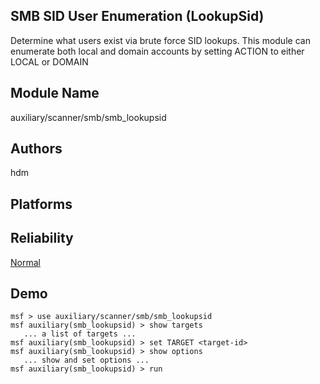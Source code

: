 ## SMB SID User Enumeration (LookupSid)

Determine what users exist via brute force SID lookups. This 
module can enumerate both local and domain accounts by 
setting ACTION to either LOCAL or DOMAIN


## Module Name
auxiliary/scanner/smb/smb_lookupsid

## Authors
hdm





## Platforms


## Reliability
[Normal](https://github.com/rapid7/metasploit-framework/wiki/Exploit-Ranking)

## Demo

```
msf > use auxiliary/scanner/smb/smb_lookupsid
msf auxiliary(smb_lookupsid) > show targets
   ... a list of targets ...
msf auxiliary(smb_lookupsid) > set TARGET <target-id>
msf auxiliary(smb_lookupsid) > show options
   ... show and set options ...
msf auxiliary(smb_lookupsid) > run
```
    
    